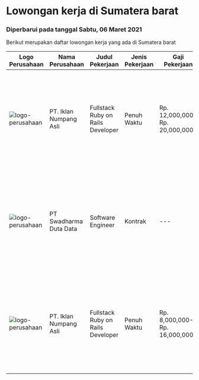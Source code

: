 
  # Lowongan kerja di Sumatera barat

  ### Diperbarui pada tanggal Sabtu, 06 Maret 2021

  Berikut merupakan daftar lowongan kerja yang ada di Sumatera barat

  |Logo Perusahaan | Nama Perusahaan | Judul Pekerjaan | Jenis Pekerjaan | Gaji Pekerjaan | Lokasi | Deskripsi | Tanggal diunggah | Pranala |
  | -------------- | --------------- | --------------- | --------- | --------- | -------------- | ------- | ----------- | ----------- |
  |![logo-perusahaan](https://image-service-cdn.seek.com.au/b5a0cc0b3ae5af396da169f9b40bf770263eec5e/ee4dce1061f3f616224767ad58cb2fc751b8d2dc)|PT. Iklan Numpang Asli|Fullstack Ruby on Rails Developer|Penuh Waktu|Rp. 12,000,000-Rp. 20,000,000|Sumatera Barat|This job is for Remote WFH Team We are a startup that is currently building services in the Fast Moving Consumer Goods world. Our teams work remotely...|Minggu, 28 Februari 2021|https://www.jobstreet.co.id/id/job/fullstack-ruby-on-rails-developer-3457097?token=0~2f5b04f7-05ff-4787-a658-d40d44c910f0&sectionRank=1&jobId=jobstreet-id-job-3457097|
|![logo-perusahaan](https://image-service-cdn.seek.com.au/caaab7a15874147dcf9a8edb992eb63f9c59eb17/ee4dce1061f3f616224767ad58cb2fc751b8d2dc)|PT Swadharma Duta Data|Software Engineer|Kontrak|---|Sumatera Barat|Back End Developer Memahami konsep pengembangan aplikasi Memahami konsep Microservices Architeccture Memiliki skill Java Spring Boot, Net Core, Go,...|Senin, 01 Maret 2021|https://www.jobstreet.co.id/id/job/software-engineer-3469603?token=0~2f5b04f7-05ff-4787-a658-d40d44c910f0&sectionRank=2&jobId=jobstreet-id-job-3469603|
|![logo-perusahaan](https://image-service-cdn.seek.com.au/b5a0cc0b3ae5af396da169f9b40bf770263eec5e/ee4dce1061f3f616224767ad58cb2fc751b8d2dc)|PT. Iklan Numpang Asli|Fullstack Ruby on Rails Developer|Penuh Waktu|Rp. 8,000,000-Rp. 16,000,000|Sumatera Barat|This job is for Remote WFH Team We are a startup that is currently building services in the Fast Moving Consumer Goods world. Our teams work remotely...|Sabtu, 06 Februari 2021|https://www.jobstreet.co.id/id/job/fullstack-ruby-on-rails-developer-3452410?token=0~2f5b04f7-05ff-4787-a658-d40d44c910f0&sectionRank=3&jobId=jobstreet-id-job-3452410|

  